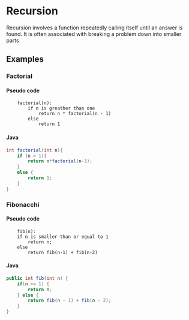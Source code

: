 # Recursion

Recursion involves a function repeatedly calling itself until an answer is found.
It is often associated with breaking a problem down into smaller parts
<br>

## Examples

### Factorial
#### Pseudo code
```pseudo
	factorial(n):
		if n is greather than one
			return n * factorial(n - 1)
		else
			return 1
```
#### Java
```Java
int factorial(int n){
    if (n > 1){
        return n*factorial(n-1);
    }
    else {
        return 1;
    }
}
```

### Fibonacchi
#### Pseudo code
```pseudo
	fib(n):
	if n is smaller than or equal to 1
		return n;
	else
		return fib(n-1) + fib(n-2)
```
#### Java
```Java
public int fib(int n) {
    if(n <= 1) {
        return n;
    } else {
        return fib(n - 1) + fib(n - 2);
    }
}
```
